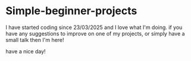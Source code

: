 # Simple-beginner-projects
I have started coding since 23/03/2025 and I love what I'm doing.
if you have any suggestions to improve on one of my projects, or simply have a small talk then I'm here!

have a nice day!
